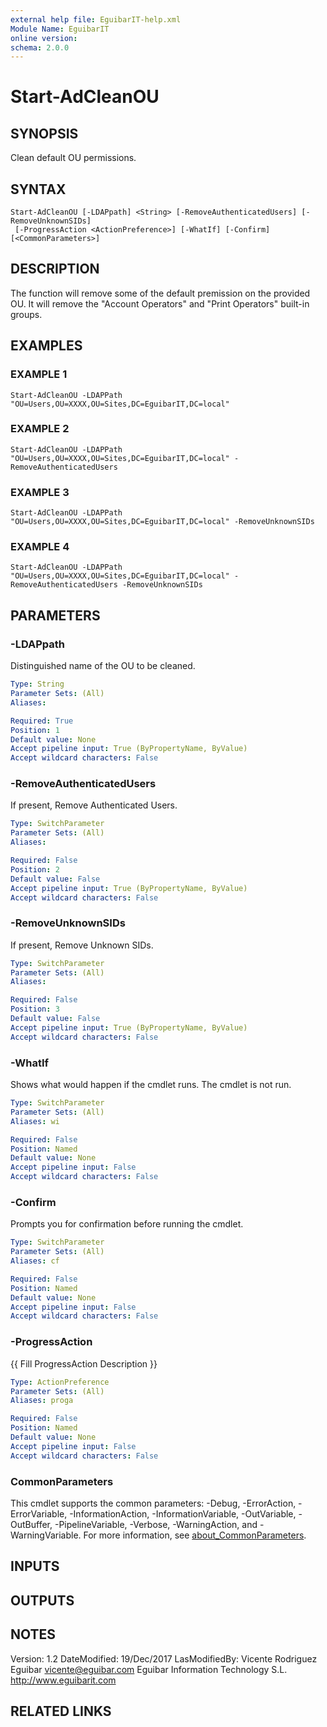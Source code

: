 ```yaml
---
external help file: EguibarIT-help.xml
Module Name: EguibarIT
online version:
schema: 2.0.0
---
```


# Start-AdCleanOU

## SYNOPSIS
Clean default OU permissions.

## SYNTAX

```
Start-AdCleanOU [-LDAPpath] <String> [-RemoveAuthenticatedUsers] [-RemoveUnknownSIDs]
 [-ProgressAction <ActionPreference>] [-WhatIf] [-Confirm] [<CommonParameters>]
```

## DESCRIPTION
The function will remove some of the default premission on
the provided OU.
It will remove the "Account Operators" and
"Print Operators" built-in groups.

## EXAMPLES

### EXAMPLE 1
```
Start-AdCleanOU -LDAPPath "OU=Users,OU=XXXX,OU=Sites,DC=EguibarIT,DC=local"
```

### EXAMPLE 2
```
Start-AdCleanOU -LDAPPath "OU=Users,OU=XXXX,OU=Sites,DC=EguibarIT,DC=local" -RemoveAuthenticatedUsers
```

### EXAMPLE 3
```
Start-AdCleanOU -LDAPPath "OU=Users,OU=XXXX,OU=Sites,DC=EguibarIT,DC=local" -RemoveUnknownSIDs
```

### EXAMPLE 4
```
Start-AdCleanOU -LDAPPath "OU=Users,OU=XXXX,OU=Sites,DC=EguibarIT,DC=local" -RemoveAuthenticatedUsers -RemoveUnknownSIDs
```

## PARAMETERS

### -LDAPpath
Distinguished name of the OU to be cleaned.

```yaml
Type: String
Parameter Sets: (All)
Aliases:

Required: True
Position: 1
Default value: None
Accept pipeline input: True (ByPropertyName, ByValue)
Accept wildcard characters: False
```

### -RemoveAuthenticatedUsers
If present, Remove Authenticated Users.

```yaml
Type: SwitchParameter
Parameter Sets: (All)
Aliases:

Required: False
Position: 2
Default value: False
Accept pipeline input: True (ByPropertyName, ByValue)
Accept wildcard characters: False
```

### -RemoveUnknownSIDs
If present, Remove Unknown SIDs.

```yaml
Type: SwitchParameter
Parameter Sets: (All)
Aliases:

Required: False
Position: 3
Default value: False
Accept pipeline input: True (ByPropertyName, ByValue)
Accept wildcard characters: False
```

### -WhatIf
Shows what would happen if the cmdlet runs.
The cmdlet is not run.

```yaml
Type: SwitchParameter
Parameter Sets: (All)
Aliases: wi

Required: False
Position: Named
Default value: None
Accept pipeline input: False
Accept wildcard characters: False
```

### -Confirm
Prompts you for confirmation before running the cmdlet.

```yaml
Type: SwitchParameter
Parameter Sets: (All)
Aliases: cf

Required: False
Position: Named
Default value: None
Accept pipeline input: False
Accept wildcard characters: False
```

### -ProgressAction
{{ Fill ProgressAction Description }}

```yaml
Type: ActionPreference
Parameter Sets: (All)
Aliases: proga

Required: False
Position: Named
Default value: None
Accept pipeline input: False
Accept wildcard characters: False
```

### CommonParameters
This cmdlet supports the common parameters: -Debug, -ErrorAction, -ErrorVariable, -InformationAction, -InformationVariable, -OutVariable, -OutBuffer, -PipelineVariable, -Verbose, -WarningAction, and -WarningVariable. For more information, see [about_CommonParameters](http://go.microsoft.com/fwlink/?LinkID=113216).

## INPUTS

## OUTPUTS

## NOTES
Version:         1.2
DateModified:    19/Dec/2017
LasModifiedBy:   Vicente Rodriguez Eguibar
    vicente@eguibar.com
    Eguibar Information Technology S.L.
    http://www.eguibarit.com

## RELATED LINKS
